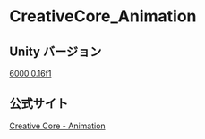 # CreativeCore_Animation

## Unity バージョン

[6000.0.16f1](https://unity.com/ja/releases/editor/whats-new/6000.0.16)

## 公式サイト

[Creative Core - Animation](https://learn.unity.com/pathway/creative-core/unit/animation?version=6.0)
